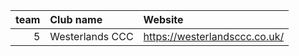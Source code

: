 |   team | Club name       | Website                       |
|-------:|:----------------|:------------------------------|
|      5 | Westerlands CCC | https://westerlandsccc.co.uk/ |